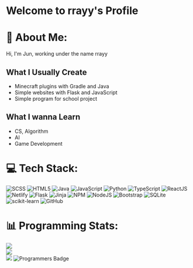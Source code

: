 # Welcome to rrayy's Profile

# 💫 About Me:
Hi, I'm Jun, working under the name rrayy

## What I Usually Create
- Minecraft plugins with Gradle and Java
- Simple websites with Flask and JavaScript
- Simple program for school project
## What I wanna Learn
- CS, Algorithm
- AI
- Game Development


# 💻 Tech Stack:
![SCSS](https://img.shields.io/badge/SCSS-CC6699.svg?style=for-the-badge&logo=sass&logoColor=white) ![HTML5](https://img.shields.io/badge/html5-%23E34F26.svg?style=for-the-badge&logo=html5&logoColor=white) ![Java](https://img.shields.io/badge/java-%23ED8B00.svg?style=for-the-badge&logo=openjdk&logoColor=white) ![JavaScript](https://img.shields.io/badge/javascript-%23323330.svg?style=for-the-badge&logo=javascript&logoColor=%23F7DF1E) ![Python](https://img.shields.io/badge/python-3670A0?style=for-the-badge&logo=python&logoColor=ffdd54) ![TypeScript](https://img.shields.io/badge/typescript-%23007ACC.svg?style=for-the-badge&logo=typescript&logoColor=white) ![ReactJS](https://img.shields.io/badge/react-2b98ac.svg?style=for-the-badge&logo=react&logoColor=white) ![Netlify](https://img.shields.io/badge/netlify-%23000000.svg?style=for-the-badge&logo=netlify&logoColor=#00C7B7) ![Flask](https://img.shields.io/badge/flask-%23000.svg?style=for-the-badge&logo=flask&logoColor=white) ![Jinja](https://img.shields.io/badge/jinja-white.svg?style=for-the-badge&logo=jinja&logoColor=black) ![NPM](https://img.shields.io/badge/NPM-%23CB3837.svg?style=for-the-badge&logo=npm&logoColor=white) ![NodeJS](https://img.shields.io/badge/node.js-6DA55F?style=for-the-badge&logo=node.js&logoColor=white) ![Bootstrap](https://img.shields.io/badge/bootstrap-%238511FA.svg?style=for-the-badge&logo=bootstrap&logoColor=white) ![SQLite](https://img.shields.io/badge/sqlite-%2307405e.svg?style=for-the-badge&logo=sqlite&logoColor=white) ![scikit-learn](https://img.shields.io/badge/scikit--learn-%23F7931E.svg?style=for-the-badge&logo=scikit-learn&logoColor=white) ![GitHub](https://img.shields.io/badge/github-%23121011.svg?style=for-the-badge&logo=github&logoColor=white)
# 📊 Programming Stats:
![](https://github-readme-stats.vercel.app/api?username=rrayy-25809&theme=dark&hide_border=false&include_all_commits=false&count_private=false)<br/>
![](https://nirzak-streak-stats.vercel.app/?user=rrayy-25809&theme=dark&hide_border=false&locale=ko)<br/>
![](https://github-readme-stats.vercel.app/api/top-langs/?username=rrayy-25809&theme=dark&hide_border=false&include_all_commits=false&count_private=false&layout=compact)
![Programmers Badge](https://raw.githubusercontent.com/rrayy-25809/Programmers_Badge_Generator/main/result/result.svg?cache_buster=1)

